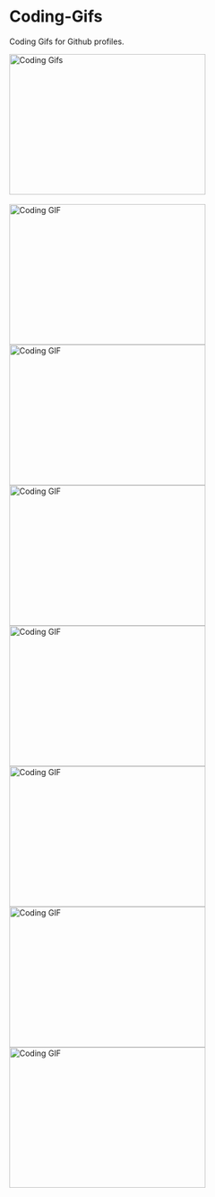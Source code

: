 # Coding-Gifs
Coding Gifs for Github profiles.

<img alt="Coding Gifs" height=250 width=350 src="https://assets.materialup.com/uploads/4d9cbca5-a4b6-4d3b-b1c2-9a38db38ac78/preview.gif" />
<br>
<br>
<img alt="Coding GIF" height=250 width=350 src="https://cdn.dribbble.com/users/730703/screenshots/6581243/avento.gif" />
<br>
<img alt="Coding GIF" height=250 width=350 src="https://miro.medium.com/max/1360/0*7Q3yvSIv_t0ioJ-Z.gif" />
<br>
<img alt="Coding GIF" height=250 width=350 src="https://cdn.dribbble.com/users/4055494/screenshots/15215756/media/d2b66c4ca0192aa26d103448b3d1518b.gif" />
<br>
<img alt="Coding GIF" height=250 width=350 src="https://thumbs.gfycat.com/EvilNextDevilfish-small.gif" />
<br>
<img alt="Coding GIF" height=250 width=350 src="https://analyticsindiamag.com/wp-content/uploads/2018/12/developer-dribbble.gif" />
<br>
<img alt="Coding GIF" height=250 width=350 src="https://physicsgurukul.files.wordpress.com/2019/02/character-1.gif" />
<br>
<img alt="Coding GIF" height=250 width=350 src="https://cdn.dribbble.com/users/1187836/screenshots/6539429/programer.gif" />
<br>

